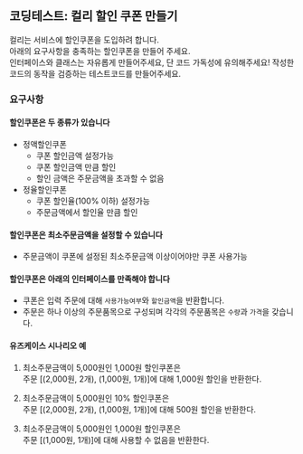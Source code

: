 ## 코딩테스트: 컬리 할인 쿠폰 만들기

컬리는 서비스에 할인쿠폰을 도입하려 합니다.  
아래의 요구사항을 충족하는 할인쿠폰을 만들어 주세요.  
인터페이스와 클래스는 자유롭게 만들어주세요, 단 코드 가독성에 유의해주세요!
작성한 코드의 동작을 검증하는 테스트코드를 만들어주세요.

### 요구사항

#### 할인쿠폰은 두 종류가 있습니다
* 정액할인쿠폰
  * 쿠폰 할인금액 설정가능
  * 쿠폰 할인금액 만큼 할인
  * 할인 금액은 주문금액을 초과할 수 없음
* 정율할인쿠폰
  * 쿠폰 할인율(100% 이하) 설정가능
  * 주문금액에서 할인율 만큼 할인 

#### 할인쿠폰은 최소주문금액을 설정할 수 있습니다
* 주문금액이 쿠폰에 설정된 최소주문금액 이상이어야만 쿠폰 사용가능

#### 할인쿠폰은 아래의 인터페이스를 만족해야 합니다
* 쿠폰은 입력 주문에 대해 `사용가능여부`와 `할인금액`을 반환합니다.
* 주문은 하나 이상의 주문품목으로 구성되며 각각의 주문품목은 `수량`과 `가격`을 갖습니다.

#### 유즈케이스 시나리오 예
1. 최소주문금액이 5,000원인 1,000원 할인쿠폰은  
주문 [(2,000원, 2개), (1,000원, 1개)]에 대해 1,000원 할인을 반환한다.

2. 최소주문금액이 5,000원인 10% 할인쿠폰은  
주문 [(2,000원, 2개), (1,000원, 1개)]에 대해 500원 할인을 반환한다.

3. 최소주문금액이 5,000원인 1,000원 할인쿠폰은  
주문 [(1,000원, 1개)]에 대해 사용할 수 없음을 반환한다.
